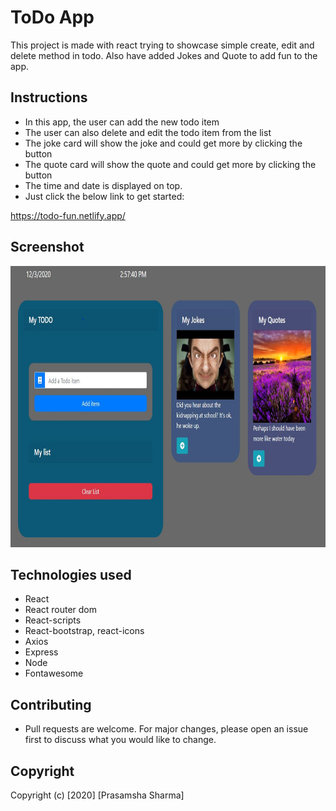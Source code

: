 # ToDo App

This project is made with react trying to showcase simple create, edit and delete method in todo. Also have added Jokes and Quote to add fun to the app.

## Instructions

- In this app, the user can add the new todo item
- The user can also delete and edit the todo item from the list
- The joke card will show the joke and could get more by clicking the button
- The quote card will show the quote and could get more by clicking the button
- The time and date is displayed on top.
- Just click the below link to get started:

https://todo-fun.netlify.app/

## Screenshot

<img src="src/assets/img/screenshot.JPG" width="650" height="450">

## Technologies used

- React
- React router dom
- React-scripts
- React-bootstrap, react-icons
- Axios
- Express
- Node
- Fontawesome

## Contributing

- Pull requests are welcome. For major changes, please open an issue first to discuss what you would like to change.

## Copyright

Copyright (c) [2020] [Prasamsha Sharma]
